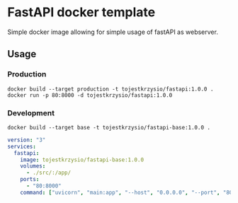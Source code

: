 # FastAPI docker template
Simple docker image allowing for simple usage of fastAPI as webserver.

## Usage
### Production
```shell
docker build --target production -t tojestkrzysio/fastapi:1.0.0 .
docker run -p 80:8000 -d tojestkrzysio/fastapi:1.0.0
```

### Development
```shell
docker build --target base -t tojestkrzysio/fastapi-base:1.0.0 .
```

```yaml
version: "3"
services:
  fastapi:
    image: tojestkrzysio/fastapi-base:1.0.0
    volumes:
      - ./src/:/app/
    ports:
      - "80:8000"
    command: ["uvicorn", "main:app", "--host", "0.0.0.0", "--port", "8000", "--reload"]
```
